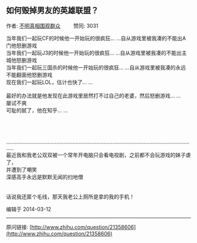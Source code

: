 ## 如何毁掉男友的英雄联盟？

作者: [不明真相围观群众](http://www.zhihu.com/people/chendada)&nbsp;&nbsp;&nbsp;&nbsp;&nbsp;&nbsp;&nbsp;&nbsp; 赞同: 3031


当年我们一起玩CF的时候他一开始玩的很疯狂... ...自从游戏里被我凑的不能出A门他怒删游戏<br>当年我们一起玩J3的时候他一开始玩的很疯狂... ...自从游戏里被我凑的不能出主城他怒删游戏 <br>当年我们一起玩三国杀的时候他一开始玩的很疯狂... ...自从游戏里被我凑的永远不能翻面他怒删游戏<br>现在我们一起玩LOL，估计也快了... ...<br><br>最好的办法就是他发现在此游戏里居然打不过自己的老婆，然后怒删游戏... ...<br>屡试不爽<br>可耻的腻了，他在知乎... ...<br><br><br><br><br>.................................................................................................................................<br>最近我和我老公双双被一个常年开电脑只会看电视剧，之前都不会玩游戏的妹子虐了，<br>并遭到了嘲笑<br>深感高手永远是默默无闻的扫地僧<br><br><br>话说我还匿个毛线，那天我老公上厕所是拿的我的手机！



编辑于 2014-03-12



---
原问链接: [http://www.zhihu.com/question/21358606](http://www.zhihu.com/question/21358606)
